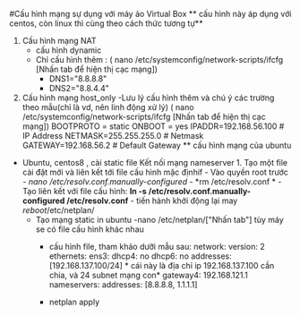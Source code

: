 #Cấu hình mạng sự dụng với máy ảo Virtual Box
** cấu hình này áp dụng với centos, còn linux thì cùng theo cách thức tương tự**
1. Cấu hình mạng NAT
	- cấu hình dynamic
	- Chỉ cấu hình thêm : ( nano /etc/systemconfig/network-scripts/ifcfg [Nhấn tab để hiện thị cạc mạng])
		- DNS1="8.8.8.8"
		- DNS2="8.8.4.4"
2. Cấu hình mạng host_only
	-Lưu lý cấu hình thêm và chú ý các trường theo mẫu(chỉ là vd, nên linh động xử lý)
		( nano /etc/systemconfig/network-scripts/ifcfg [Nhấn tab để hiện thị cạc mạng])
		BOOTPROTO = static 
		ONBOOT = yes 
		IPADDR=192.168.56.100                    # IP Address
		NETMASK=255.255.255.0                   # Netmask
		GATEWAY=192.168.56.2                    # Default Gateway
** cấu hình mạng của ubuntu
- Ubuntu, centos8 , cài static file Kết nối mạng nameserver
		1. Tạo một file cài đặt mới và liên kết tới file cấu hình mặc địnhif
			- Vào quyền root trước
			- *nano /etc/resolv.conf.manually-configured*
			- *rm /etc/resolv.conf *
			- Tạo liên kết với file cấu hình: 
				**ln -s /etc/resolv.conf.manually-configured  /etc/resolv.conf**
			- tiến hành khởi động lại may
				*reboot*/etc/netplan/
	- Tạo mạng static in ubuntu
		-nano /etc/netplan/["Nhấn tab"] tùy máy se có file cấu hình khác nhau
		- cấu hình file, tham khảo dưỡi mẫu sau:
			network:
				  version: 2
				  ethernets:
					ens3:
					  dhcp4: no
					  dhcp6: no
					  addresses: [192.168.137.100/24] * cái này là địa chỉ ip 192.168.137.100 cần chia, và 24 subnet mạng con*
					  gateway4: 192.168.121.1
					  nameservers:
						  addresses: [8.8.8.8, 1.1.1.1]
							
		- netplan apply